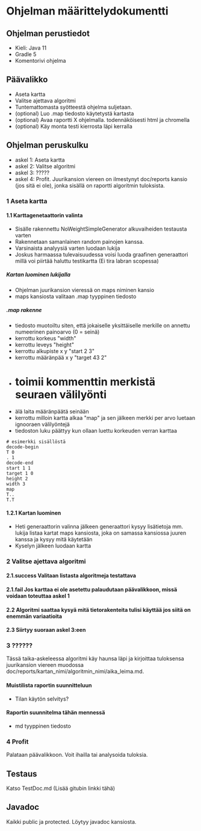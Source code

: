 # Ohjelman määrittelydokumentti

## Ohjelman perustiedot
* Kieli: Java 11
* Gradle 5
* Komentorivi ohjelma

## Päävalikko
* Aseta kartta
* Valitse ajettava algoritmi
* Tuntemattomasta syötteestä ohjelma suljetaan.
* (optional) Luo .map tiedosto käytetystä kartasta
* (optional) Avaa raportti X ohjelmalla. todennäköisesti html ja chromella
* (optional) Käy monta testi kierrosta läpi kerralla

## Ohjelman peruskulku
* askel 1: Aseta kartta
* askel 2: Valitse algoritmi
* askel 3: ?????
* askel 4: Profit. Juurikansion viereen on ilmestynyt doc/reports kansio (jos sitä ei ole), jonka sisällä on raportti algoritmin tuloksista.

### 1 Aseta kartta

#### 1.1 Karttagenetaattorin valinta
* Sisälle rakennettu NoWeightSimpleGenerator alkuvaiheiden testausta varten
* Rakennetaan samanlainen random painojen kanssa.
* Varsinaista analyysiä varten luodaan lukija
* Joskus harmaassa tulevaisuudessa voisi luoda graafinen generaattori millä voi piirtää haluttu testikartta (Ei tira labran scopessa)


##### Kartan luominen lukijalla
* Ohjelman juurikansion vieressä on maps niminen kansio
* maps kansiosta valitaan .map tyyppinen tiedosto
##### .map rakenne
* tiedosto muotoiltu siten, että jokaiselle yksittäiselle merkille on annettu numeerinen painoarvo (0 = seinä)
* kerrottu korkeus "width"
* kerrottu leveys "height" 
* kerrottu alkupiste x y "start 2 3"
* kerrottu määränpää x y "target 43 2"
* # toimii kommenttin merkistä seuraen välilyönti
* älä laita määränpäätä seinään
* kerrottu milloin kartta alkaa "map" ja sen jälkeen merkki per arvo luetaan ignooraen välilyöntejä
* tiedoston luku päättyy kun ollaan luettu korkeuden verran karttaa

```
# esimerkki sisällöstä
decode-begin
T 0
. 1
decode-end
start 1 1
target 1 0
height 2
width 3
map
T..
T.T
```

#### 1.2.1 Kartan luominen
* Heti generaattorin valinna jälkeen generaattori kysyy lisätietoja mm. lukija listaa kartat maps kansiosta, joka on samassa kansiossa juuren kanssa ja kysyy mitä käytetään
* Kyselyn jälkeen luodaan kartta

### 2 Valitse ajettava algoritmi

#### 2.1.success Valitaan listasta algoritmeja testattava
#### 2.1.fail Jos karttaa ei ole asetettu palaudutaan päävalikkoon, missä voidaan toteuttaa askel 1
#### 2.2 Algoritmi saattaa kysyä mitä tietorakenteita tulisi käyttää jos siitä on enemmän variaatioita
#### 2.3 Siirtyy suoraan askel 3:een

### 3 ??????
Tässä taika-askeleessa algoritmi käy haunsa läpi ja kirjoittaa tuloksensa juurikansion viereen muodossa 
doc/reports/kartan_nimi/algoritmin_nimi/aika_leima.md.   
#### Muistilista raportin suunnitteluun
* Tilan käytön selvitys?
#### Raportin suunnitelma tähän mennessä
* md tyyppinen tiedosto 

### 4 Profit
Palataan päävalikkoon. Voit ihailla tai analysoida tuloksia.

## Testaus 
Katso TestDoc.md (Lisää gitubin linkki tähä)

## Javadoc
Kaikki public ja protected. Löytyy javadoc kansiosta.